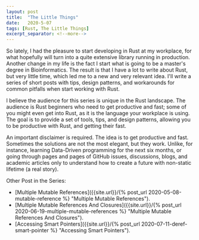 ```yaml
---
layout: post
title:  "The Little Things"
date:   2020-5-07
tags: [Rust, The Little Things]
excerpt_separator: <!--more-->
---
```


So lately, I had the pleasure to start developing in Rust at my workplace, for what hopefully will turn into a quite extensive library running in production. Another change in my life is the fact I start what is going to be a master's degree in Bioinformatics. The result is that I have a lot to write about Rust, but very little time, which led me to a new and very relevant idea. I'll write a series of short posts with tips, design patterns, and workarounds for common pitfalls when start working with Rust. 
<!--more-->

I believe the audience for this series is unique in the Rust landscape. The audience is Rust beginners who need to get productive and fast; some of you might even get into Rust, as it is the language your workplace is using. The goal is to provide a set of tools, tips, and design patterns, allowing you to be productive with Rust, and getting their fast.

An important disclaimer is required. The idea is to get productive and fast. Sometimes the solutions are not the most elegant, but they work. Unlike, for instance, learning Data-Driven programming for the next six months, or going through pages and pages of GitHub issues, discussions, blogs, and academic articles only to understand how to create a future with non-static lifetime (a real story).

Other Post in the Series:
* [Multiple Mutable References]({{site.url}}/{% post_url 2020-05-08-mutable-reference %} "Multiple Mutable References").
* [Multiple Mutable References And Closures]({{site.url}}/{% post_url 2020-06-19-multiple-mutable-references %} "Multiple Mutable References And Closures").
* [Accessing Smart Pointers]({{site.url}}/{% post_url 2020-07-11-deref-smart-pointer %} "Accessing Smart Pointers").